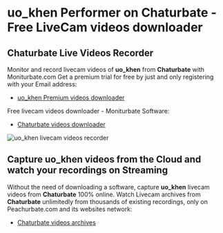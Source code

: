 # uo_khen Performer on Chaturbate - Free LiveCam videos downloader

## Chaturbate Live Videos Recorder

Monitor and record livecam videos of **uo_khen** from **Chaturbate** with Moniturbate.com
Get a premium trial for free by just and only registering with your Email address:
* [uo_khen Premium videos downloader](https://moniturbate.com/request-demo-licence-key.html)

Free livecam videos downloader - Moniturbate Software:
* [Chaturbate videos downloader](https://moniturbate.com/moniturbate-download-software.html)

![uo_khen livecam videos recorder](https://peachurnet.com/templates/moniturbate-software.png)


## Capture uo_khen videos from the Cloud and watch your recordings on Streaming

Without the need of downloading a software, capture **uo_khen** livecam videos from **Chaturbate** 100% online.
Watch Livecam archives from **Chaturbate** unlimitedly from thousands of existing recordings, only on Peachurbate.com and its websites network:
* [Chaturbate videos archives](https://peachurnet.com/)